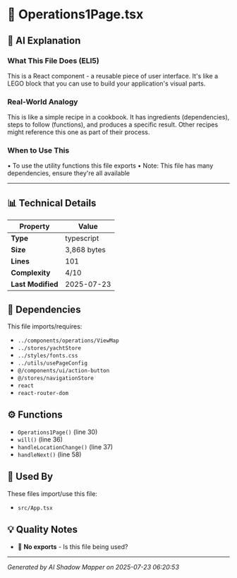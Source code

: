 # 📄 Operations1Page.tsx

## 🤖 AI Explanation

### What This File Does (ELI5)
This is a React component - a reusable piece of user interface. It's like a LEGO block that you can use to build your application's visual parts.

### Real-World Analogy
This is like a simple recipe in a cookbook. It has ingredients (dependencies), steps to follow (functions), and produces a specific result. Other recipes might reference this one as part of their process.

### When to Use This
• To use the utility functions this file exports
• Note: This file has many dependencies, ensure they're all available

---

## 📊 Technical Details

| Property | Value |
|----------|-------|
| **Type** | typescript |
| **Size** | 3,868 bytes |
| **Lines** | 101 |
| **Complexity** | 4/10 |
| **Last Modified** | 2025-07-23 |

## 🔗 Dependencies

This file imports/requires:

- `../components/operations/ViewMap`
- `../stores/yachtStore`
- `../styles/fonts.css`
- `../utils/usePageConfig`
- `@/components/ui/action-button`
- `@/stores/navigationStore`
- `react`
- `react-router-dom`

## ⚙️ Functions

-  `Operations1Page()` (line 30)
-  `will()` (line 36)
-  `handleLocationChange()` (line 37)
-  `handleNext()` (line 58)

## 🔄 Used By

These files import/use this file:

- `src/App.tsx`

## 💡 Quality Notes

- 🤔 **No exports** - Is this file being used?

---
*Generated by AI Shadow Mapper on 2025-07-23 06:20:53*